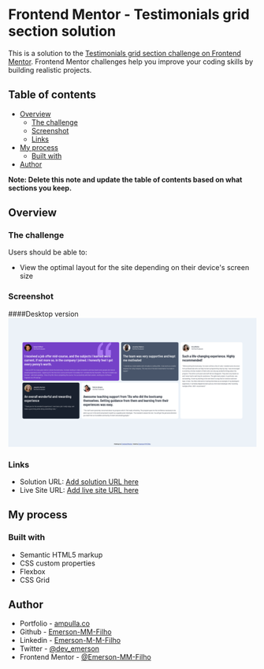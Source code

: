 # Frontend Mentor - Testimonials grid section solution

This is a solution to the [Testimonials grid section challenge on Frontend Mentor](https://www.frontendmentor.io/challenges/testimonials-grid-section-Nnw6J7Un7). Frontend Mentor challenges help you improve your coding skills by building realistic projects. 

## Table of contents

- [Overview](#overview)
  - [The challenge](#the-challenge)
  - [Screenshot](#screenshot)
  - [Links](#links)
- [My process](#my-process)
  - [Built with](#built-with)
- [Author](#author)

**Note: Delete this note and update the table of contents based on what sections you keep.**

## Overview

### The challenge

Users should be able to:

- View the optimal layout for the site depending on their device's screen size

### Screenshot
####Desktop version
![Final Result Desktop](finalResult/finalResultDesktop.png)

### Links

- Solution URL: [Add solution URL here](https://github.com/Emerson-MM-Filho/Testimonials-grid-section)
- Live Site URL: [Add live site URL here](https://emerson-mm-filho.github.io/Testimonials-grid-section/)

## My process

### Built with

- Semantic HTML5 markup
- CSS custom properties
- Flexbox
- CSS Grid

## Author

- Portfolio - [ampulla.co](https://ampulla.co)
- Github - [Emerson-MM-Filho](https://github.com/Emerson-MM-Filho)
- Linkedin - [Emerson-M-M-Filho](https://www.linkedin.com/in/dev-emerson-filho/)
- Twitter - [@dev_emerson](https://twitter.com/dev_emerson)
- Frontend Mentor - [@Emerson-MM-Filho](https://www.frontendmentor.io/profile/Emerson-MM-Filho)
